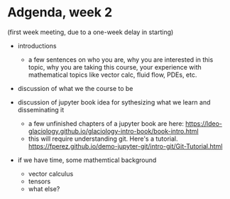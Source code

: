 # Adgenda, week 2

(first week meeting, due to a one-week delay in starting)

- introductions 
  - a few sentences on who you are, why you are interested in this topic, why you are taking this course, your experience with mathematical topics like vector calc, fluid flow, PDEs, etc. 

- discussion of what we the course to be


- discussion of jupyter book idea for sythesizing what we learn and disseminating it
  - a few unfinished chapters of a jupyter book are here: https://ldeo-glaciology.github.io/glaciology-intro-book/book-intro.html  
  - this will require understanding git. Here's a tutorial. https://fperez.github.io/demo-jupyter-git/intro-git/Git-Tutorial.html 


- if we have time, some mathemtical background 
   - vector calculus
   - tensors
   - what else?
   
